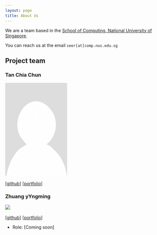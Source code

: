 ```yaml
---
layout: page
title: About Us
---
```


We are a team based in the [School of Computing, National University of Singapore](http://www.comp.nus.edu.sg).

You can reach us at the email `seer[at]comp.nus.edu.sg`

## Project team

### Tan Chia Chun

<img src="images/tanchiachun.png" width="200px">

[[github](https://github.com/tanchiachun)]
[[portfolio](team/tanchiachun.md)]

### Zhuang yYngming

<img src="images/johndoe.png" width="200px">

[[github](http://github.com/yaololo)]
[[portfolio](team/yongming.md)]


* Role: [Coming soon]
